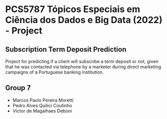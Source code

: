 # PCS5787 Tópicos Especiais em Ciência dos Dados e Big Data (2022) - Project

## Subscription Term Deposit Prediction

Project for predicting if a client will subscribe a term deposit or not, given that he was contacted via telephone by a marketer during direct marketing campaigns of a Portuguese banking institution.

## Group 7

- Marcos Paulo Pereira Moretti
- Pedro Alves Quilici Coutinho
- Victor de Magalhaes Deboni
